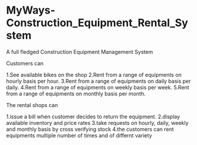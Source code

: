 # MyWays-Construction_Equipment_Rental_System
A full fledged Construction Equipment Management System

Customers can

1.See available bikes on the shop
2.Rent from a range of equipments on hourly basis per hour.
3.Rent from a range of equipments on daily basis per daily.
4.Rent from a range of equipments on weekly basis per week.
5.Rent from a range of equipments on monthly basis per month.


The rental shops can

1.issue a bill when customer decides to return the equipment.
2.display available inventory and price rates
3.take requests on hourly, daily, weekly and monthly basis by cross verifying stock
4.the customers can rent equipments multiple number of times and of differnt variety
